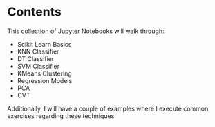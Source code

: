 # Contents
This collection of Jupyter Notebooks will walk through:
- Scikit Learn Basics
- KNN Classifier
- DT Classifier
- SVM Classifier
- KMeans Clustering 
- Regression Models
- PCA
- CVT

Additionally, I will have a couple of examples where I execute common exercises regarding these techniques.
